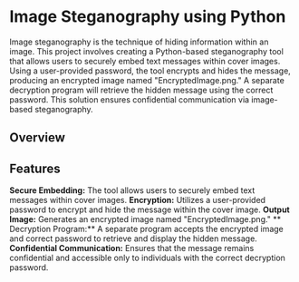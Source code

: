 # Image Steganography using Python
Image steganography is the technique of hiding information within an image. This project involves creating a Python-based steganography tool that allows users to securely embed text messages within cover images. Using a user-provided password, the tool encrypts and hides the message, producing an encrypted image named "EncryptedImage.png." A separate decryption program will retrieve the hidden message using the correct password. This solution ensures confidential communication via image-based steganography.

## **Overview**
## **Features**
   **Secure Embedding:** The tool allows users to securely embed text messages within cover images.
   **Encryption:** Utilizes a user-provided password to encrypt and hide the message within the cover image.
   **Output Image:** Generates an encrypted image named "EncryptedImage.png."
   ** Decryption Program:** A separate program accepts the encrypted image and correct password to retrieve and display the hidden message.
   **Confidential Communication:** Ensures that the message remains confidential and accessible only to individuals with the correct decryption password.

